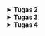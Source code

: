 <details>
<summary><b>Tugas 2</b></summary>

https://daffa-syafitra-tokofootballerjago.pbp.cs.ui.ac.id

1) Implementasi checklist – langkah demi langkah (versi saya)
1. Siapkan environment lokal
python -m venv venv && source venv/bin/activate (Windows: venv\Scripts\activate)
pip install django
2. Buat proyek & app
django-admin startproject config .
python manage.py startapp main
3. Registrasi app & konfigurasi dasar
Tambah "main" ke INSTALLED_APPS di config/settings.py.
Set LANGUAGE_CODE, TIME_ZONE, ALLOWED_HOSTS (tambahkan host PWS).
4. Routing URL
Di config/urls.py, arahkan path ke main.urls (pakai include).
Buat main/urls.py dan mapping path("", views.index, ...).
5. Views + Template (MTV)
Di main/views.py buat view index(request) yang membentuk context (misal nama app, nama, kelas).
Buat folder templates/main/index.html, render variabel dari context.
6. Static & template dirs
Pastikan TEMPLATES[0]['DIRS'] atau pakai struktur templates/.
(Opsional) siapkan STATIC_URL, STATICFILES_DIRS untuk CSS sederhana.
7. Model & migrasi (kalau butuh data)
Definisikan model di main/models.py.
python manage.py makemigrations && python manage.py migrate.
8. Cek lokal
python manage.py runserver → buka http://127.0.0.1:8000/ dan pastikan halaman tampil.
9. Versioning & repo
Inisialisasi git, commit perubahan penting (config, urls, views, templates, model).
10. Deploy ke PWS
Push ke repo yang dikaitkan ke PWS kamu, set ALLOWED_HOSTS ke domain PWS, jalankan collectstatic (jika pakai static), lalu uji URL PWS-mu.

2) bagan yang berisi request client ke web aplikasi berbasis Django
![alt text](<WhatsApp Image 2025-09-10 at 11.26.44_c6514c14.jpg>)

3) Peran settings.py pada proyek Django
settings.py adalah pusat konfigurasi:
1. INSTALLED_APPS (registrasi app), MIDDLEWARE, TEMPLATES, DATABASES.
2. STATIC/MEDIA (asset), ALLOWED_HOSTS/CSRF (keamanan & host deploy), TIME_ZONE/LANGUAGE_CODE.
3. Menyimpan SECRET_KEY dan pengaturan lain yang memengaruhi seluruh proyek.

4) Cara kerja migrasi database di Django
1. Ubah/definisikan model di models.py.
2. Jalankan python manage.py makemigrations → Django membuat berkas migrasi (riwayat skema).
3. Jalankan python manage.py migrate → menerapkan migrasi ke DB.
4. Setiap perubahan model → ulangi langkah 2–3. Riwayat migrasi membuat skema bisa berkembang aman dari waktu ke waktu.

5) Kenapa Django cocok jadi permulaan belajar pengembangan perangkat lunak? 
Open source (gratis & komunitas besar)
Ridiculously fast (cepat untuk dikembangkan)
Fully loaded (fitur bawaan lengkap: ORM, admin, auth, dll.)
Reassuringly secure (banyak proteksi keamanan bawaan)
Exceedingly scalable (siap untuk skala besar)
Incredibly versatile (serbaguna untuk berbagai jenis aplikasi)

6) Feedback untuk asdos
asdosnya udah baik dan sangat membantu saya yg kesusahan di tutorial 1 kemarin
</details>

<details>
<summary><b>Tugas 3</b></summary>

1. Mengapa perlu data delivery
   Agar frontend dan layanan lain bisa memakai data yang sama, memisahkan UI dari logic, memudahkan skalabilitas dan otomasi, serta membuat respons terstruktur yang mudah divalidasi dan di cache
   Di tugas ini aku buat endpoint products json, products xml, dan versi per id

2. XML vs JSON
   JSON lebih ringkas, mudah dipakai di JavaScript dan banyak SDK, tipe datanya langsung sesuai, dan parsing biasanya lebih cepat
   XML tetap berguna jika butuh skema ketat atau dokumen campuran
   Untuk CRUD produk, JSON lebih praktis

3. Fungsi is_valid pada Form Django
   Menjalankan validator, mengonversi tipe, mengisi cleaned data, dan menyiapkan pesan error
   Dipakai sebelum simpan agar data kotor ditolak, aman, dan pengguna dapat umpan balik

4. Mengapa perlu csrf_token pada form
   Server memeriksa token unik di setiap POST
   Tanpa token, permintaan ditolak 403 dan situs rentan CSRF

5. Langkah implementasi yang kulakukan
   – Setup proyek dan app, daftarkan app dan template dasar
   – Model Product berisi name, price, category choices, description, stock, thumbnail, is featured, lalu migrasi
   – ModelForm untuk Product dan halaman tambah produk dengan csrf token
   – View show main untuk identitas dan daftar, create product untuk proses form dengan is valid lalu simpan, show product untuk detail
   – Hapus increment views yang bikin error
   – Routing untuk halaman utama, tambah produk, dan detail
   – Endpoint json dan xml untuk semua produk dan per id
   – Uji tambah produk, pastikan tampil dan endpoint sesuai data di database

6. Asdos sudah membantu banyak di tutorial2
</details>
<details>
<summary><b>Tugas 4</b></summary>

1. Apa itu Django AuthenticationForm? Kelebihan dan kekurangan
   AuthenticationForm adalah form bawaan untuk login yang memvalidasi username dan password lewat auth backend Django.
   Kelebihan: siap pakai, aman karena pakai hashing Django, pesan error standar rapi.
   Kekurangan: tampilan polos, kustomisasi flow terbatas (misal login pakai email), tidak ada throttling atau lockout bawaan.

2. Perbedaan autentikasi dan otorisasi serta implementasinya di Django
   Autentikasi = verifikasi identitas pengguna. Implementasi: authenticate, login, logout, request.user, user.is\authenticated.
   Otorisasi = cek hak akses setelah terautentikasi. Implementasi: permissions dan groups (user.has\perm), decorator login\required dan permission\required, flag staff dan superuser.

3. Kelebihan dan kekurangan session dan cookies untuk state
   Cookies: kelebihan ringan dan tidak perlu storage server; kekurangan mudah dibaca atau diubah klien jika tidak diamankan, ukuran terbatas, tidak cocok data sensitif.
   Session: kelebihan data disimpan di server sehingga lebih aman dan bisa lebih besar; kekurangan butuh storage server dan manajemen kedaluwarsa, ada overhead skalabilitas.

4. Apakah cookies aman secara default dan bagaimana Django menangani
   Tidak otomatis aman. Risiko: XSS, sniffing pada koneksi tanpa HTTPS, CSRF, pelacakan lintas situs.
   Penanganan Django: aktifkan CSRF middleware dan gunakan csrf\token pada form; gunakan flag HttpOnly, Secure, dan SameSite pada session cookie dan CSRF cookie; gunakan HTTPS; bisa pakai signed cookie untuk menjaga integritas nilai.

5. Cara mengimplementasikan checklist secara step-by-step
   Inisialisasi proyek dan app, daftarkan app di INSTALLED\APPS dan set ALLOWED\HOSTS
   Atur routing di config/urls.py dan main/urls.py
   Buat model Product lalu makemigrations dan migrate
   Buat ModelForm dan template form yang menyertakan csrf
   Implementasi views show\main, show\product, create\product
   Buat endpoint JSON dan XML (semua dan per id)
   Uji lokal halaman dan endpoint
   Deploy ke PWS dengan ALLOWED\HOSTS yang benar

</details>
